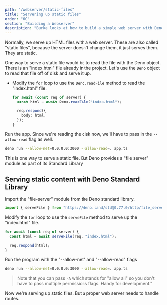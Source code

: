 ```yaml
---
path: "/webserver/static-files"
title: "Servering up static files"
order: "6C"
section: "Building a Webserver"
description: "Burke looks at how to build a simple web server with Deno"
---
```


Normally, we serve up HTML files with a web server. These are also called "static files", because the server doesn't change them, it just serves them. They are static.

One way to serve a static file would be to read the file with the Deno object. There is an "index.html" file already in the project. Let's use the `Deno` object to read that file off of disk and serve it up.

- Modify the `for` loop to use the `Deno.readFile` method to read the "index.html" file.

  ```typescript
  for await (const req of server) {
    const html = await Deno.readFile("index.html");

    req.respond({
      body: html,
    });
  }
  ```

Run the app. Since we're reading the disk now, we'll have to pass in the `--allow-read` flag as well.

```bash
deno run --allow-net=0.0.0.0:3000 --allow-read=. app.ts
```

This is one way to serve a static file. But Deno provides a "file server" module as part of its Standard Library

## Serving static content with Deno Standard Library

Import the "file-server" module from the Deno standard library.

```typescript
import { serveFile } from "https://deno.land/std@0.77.0/http/file_server.ts";
```

Modify the `for` loop to use the `serveFile` method to serve up the "index.html" file.

```typescript
for await (const req of server) {
  const html = await serveFile(req, "index.html");

  req.respond(html);
}
```

Run the program with the "--allow-net" and "--allow-read" flags

```bash
deno run --allow-net=0.0.0.0:3000 --allow-read=. app.ts
```

> Note that you can pass `-A` which stands for "allow all" so you don't have to pass multiple permissions flags. Handy for development."

Now we're serving up static files. But a proper web server needs to handle routes.
